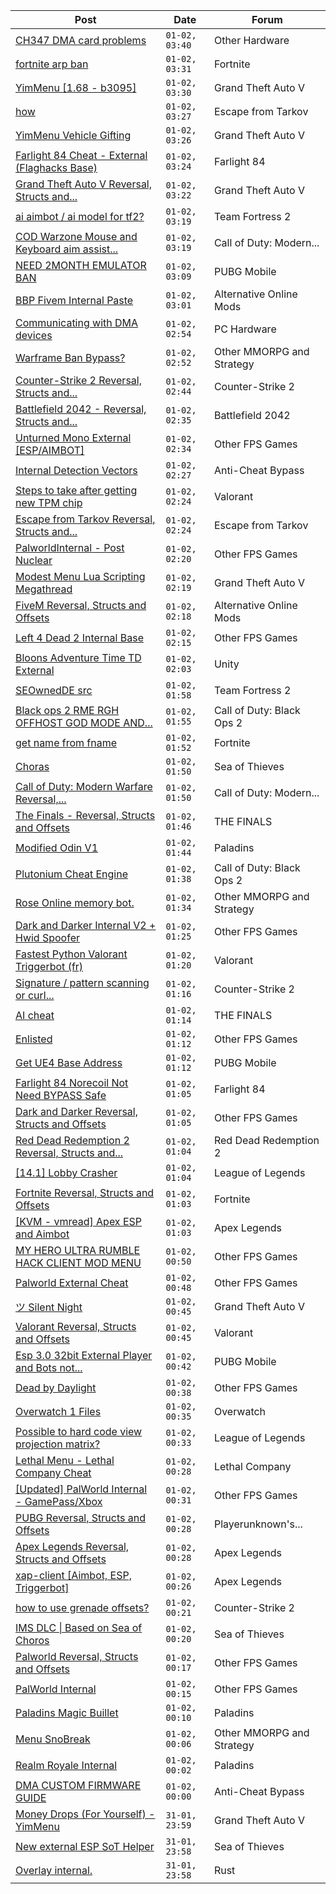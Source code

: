 |Post|Date|Forum|
|----|----|-----|
|[CH347 DMA card problems](https://www.unknowncheats.me/forum/other-hardware/620226-ch347-dma-card.html)|`01-02, 03:40`|Other Hardware|
|[fortnite arp ban](https://www.unknowncheats.me/forum/fortnite/621697-fortnite-arp-ban.html)|`01-02, 03:31`|Fortnite|
|[YimMenu \[1.68 - b3095\]](https://www.unknowncheats.me/forum/grand-theft-auto-v/476972-yimmenu-1-68-b3095.html)|`01-02, 03:30`|Grand Theft Auto V|
|[how](https://www.unknowncheats.me/forum/escape-from-tarkov/621628-how.html)|`01-02, 03:27`|Escape from Tarkov|
|[YimMenu Vehicle Gifting](https://www.unknowncheats.me/forum/grand-theft-auto-v/620962-yimmenu-vehicle-gifting.html)|`01-02, 03:26`|Grand Theft Auto V|
|[Farlight 84 Cheat - External (Flaghacks Base)](https://www.unknowncheats.me/forum/farlight-84-a/611333-farlight-84-cheat-external-flaghacks-base.html)|`01-02, 03:24`|Farlight 84|
|[Grand Theft Auto V Reversal, Structs and...](https://www.unknowncheats.me/forum/grand-theft-auto-v/144028-grand-theft-auto-reversal-structs-offsets.html)|`01-02, 03:22`|Grand Theft Auto V|
|[ai aimbot / ai model for tf2?](https://www.unknowncheats.me/forum/team-fortress-2-a/621637-ai-aimbot-ai-model-tf2.html)|`01-02, 03:19`|Team Fortress 2|
|[COD Warzone Mouse and Keyboard aim assist...](https://www.unknowncheats.me/forum/call-of-duty-modern-warfare/439881-cod-warzone-mouse-keyboard-aim-assist-rewasd-script.html)|`01-02, 03:19`|Call of Duty: Modern...|
|[NEED 2MONTH EMULATOR BAN](https://www.unknowncheats.me/forum/pubg-mobile/621712-2month-emulator-ban.html)|`01-02, 03:09`|PUBG Mobile|
|[BBP Fivem Internal Paste](https://www.unknowncheats.me/forum/alternative-online-mods/618446-bbp-fivem-internal-paste.html)|`01-02, 03:01`|Alternative Online Mods|
|[Communicating with DMA devices](https://www.unknowncheats.me/forum/pc-hardware/608265-communicating-dma-devices.html)|`01-02, 02:54`|PC Hardware|
|[Warframe Ban Bypass?](https://www.unknowncheats.me/forum/other-mmorpg-and-strategy/619379-warframe-ban-bypass.html)|`01-02, 02:52`|Other MMORPG and Strategy|
|[Counter-Strike 2 Reversal, Structs and...](https://www.unknowncheats.me/forum/counter-strike-2-a/576077-counter-strike-2-reversal-structs-offsets.html)|`01-02, 02:44`|Counter-Strike 2|
|[Battlefield 2042 - Reversal, Structs and...](https://www.unknowncheats.me/forum/battlefield-2042-a/467604-battlefield-2042-reversal-structs-offsets.html)|`01-02, 02:35`|Battlefield 2042|
|[Unturned Mono External \[ESP/AIMBOT\]](https://www.unknowncheats.me/forum/other-fps-games/620946-unturned-mono-external-esp-aimbot.html)|`01-02, 02:34`|Other FPS Games|
|[Internal Detection Vectors](https://www.unknowncheats.me/forum/anti-cheat-bypass/621526-internal-detection-vectors.html)|`01-02, 02:27`|Anti-Cheat Bypass|
|[Steps to take after getting new TPM chip](https://www.unknowncheats.me/forum/valorant/621682-steps-getting-tpm-chip.html)|`01-02, 02:24`|Valorant|
|[Escape from Tarkov Reversal, Structs and...](https://www.unknowncheats.me/forum/escape-from-tarkov/226519-escape-tarkov-reversal-structs-offsets.html)|`01-02, 02:24`|Escape from Tarkov|
|[PalworldInternal - Post Nuclear](https://www.unknowncheats.me/forum/other-fps-games/621709-palworldinternal-post-nuclear.html)|`01-02, 02:20`|Other FPS Games|
|[Modest Menu Lua Scripting Megathread](https://www.unknowncheats.me/forum/grand-theft-auto-v/463868-modest-menu-lua-scripting-megathread.html)|`01-02, 02:19`|Grand Theft Auto V|
|[FiveM Reversal, Structs and Offsets](https://www.unknowncheats.me/forum/alternative-online-mods/340232-fivem-reversal-structs-offsets.html)|`01-02, 02:18`|Alternative Online Mods|
|[Left 4 Dead 2 Internal Base](https://www.unknowncheats.me/forum/other-fps-games/621046-left-4-dead-2-internal-base.html)|`01-02, 02:15`|Other FPS Games|
|[Bloons Adventure Time TD External](https://www.unknowncheats.me/forum/unity/620752-bloons-adventure-time-td-external.html)|`01-02, 02:03`|Unity|
|[SEOwnedDE src](https://www.unknowncheats.me/forum/team-fortress-2-a/610419-seownedde-src.html)|`01-02, 01:58`|Team Fortress 2|
|[Black ops 2 RME RGH OFFHOST GOD MODE AND...](https://www.unknowncheats.me/forum/call-of-duty-black-ops-2-a/621729-black-ops-2-rme-rgh-offhost-god-mode-super-speed-free.html)|`01-02, 01:55`|Call of Duty: Black Ops 2|
|[get name from fname](https://www.unknowncheats.me/forum/fortnite/621019-name-fname.html)|`01-02, 01:52`|Fortnite|
|[Choras](https://www.unknowncheats.me/forum/sea-of-thieves/621415-choras.html)|`01-02, 01:50`|Sea of Thieves|
|[Call of Duty: Modern Warfare Reversal,...](https://www.unknowncheats.me/forum/call-of-duty-modern-warfare/384429-call-duty-modern-warfare-reversal-structs-offsets.html)|`01-02, 01:50`|Call of Duty: Modern...|
|[The Finals - Reversal, Structs and Offsets](https://www.unknowncheats.me/forum/the-finals/516372-finals-reversal-structs-offsets.html)|`01-02, 01:46`|THE FINALS|
|[Modified Odin V1](https://www.unknowncheats.me/forum/paladins/585919-modified-odin-v1.html)|`01-02, 01:44`|Paladins|
|[Plutonium Cheat Engine](https://www.unknowncheats.me/forum/call-of-duty-black-ops-2-a/621727-plutonium-cheat-engine.html)|`01-02, 01:38`|Call of Duty: Black Ops 2|
|[Rose Online memory bot.](https://www.unknowncheats.me/forum/other-mmorpg-and-strategy/595390-rose-online-memory-bot.html)|`01-02, 01:34`|Other MMORPG and Strategy|
|[Dark and Darker Internal V2 + Hwid Spoofer](https://www.unknowncheats.me/forum/other-fps-games/618587-dark-darker-internal-v2-hwid-spoofer.html)|`01-02, 01:25`|Other FPS Games|
|[Fastest Python Valorant Triggerbot (fr)](https://www.unknowncheats.me/forum/valorant/612762-fastest-python-valorant-triggerbot-fr.html)|`01-02, 01:20`|Valorant|
|[Signature / pattern scanning or curl...](https://www.unknowncheats.me/forum/counter-strike-2-a/621725-signature-pattern-scanning-curl-requests.html)|`01-02, 01:16`|Counter-Strike 2|
|[AI cheat](https://www.unknowncheats.me/forum/the-finals/621623-ai-cheat.html)|`01-02, 01:14`|THE FINALS|
|[Enlisted](https://www.unknowncheats.me/forum/other-fps-games/606225-enlisted.html)|`01-02, 01:12`|Other FPS Games|
|[Get UE4 Base Address](https://www.unknowncheats.me/forum/pubg-mobile/621690-ue4-base-address.html)|`01-02, 01:12`|PUBG Mobile|
|[Farlight 84 Norecoil Not Need BYPASS Safe](https://www.unknowncheats.me/forum/farlight-84-a/621346-farlight-84-norecoil-bypass-safe.html)|`01-02, 01:05`|Farlight 84|
|[Dark and Darker Reversal, Structs and Offsets](https://www.unknowncheats.me/forum/other-fps-games/562724-dark-darker-reversal-structs-offsets.html)|`01-02, 01:05`|Other FPS Games|
|[Red Dead Redemption 2 Reversal, Structs and...](https://www.unknowncheats.me/forum/red-dead-redemption-2-a/361550-red-dead-redemption-2-reversal-structs-offsets.html)|`01-02, 01:04`|Red Dead Redemption 2|
|[\[14.1\] Lobby Crasher](https://www.unknowncheats.me/forum/league-of-legends/620451-14-1-lobby-crasher.html)|`01-02, 01:04`|League of Legends|
|[Fortnite Reversal, Structs and Offsets](https://www.unknowncheats.me/forum/fortnite/235061-fortnite-reversal-structs-offsets.html)|`01-02, 01:03`|Fortnite|
|[\[KVM - vmread\] Apex ESP and Aimbot](https://www.unknowncheats.me/forum/apex-legends/406426-kvm-vmread-apex-esp-aimbot.html)|`01-02, 01:03`|Apex Legends|
|[MY HERO ULTRA RUMBLE HACK CLIENT MOD MENU](https://www.unknowncheats.me/forum/other-fps-games/617205-hero-ultra-rumble-hack-client-mod-menu.html)|`01-02, 00:50`|Other FPS Games|
|[Palworld External Cheat](https://www.unknowncheats.me/forum/other-fps-games/620558-palworld-external-cheat.html)|`01-02, 00:48`|Other FPS Games|
|[ツ Silent Night](https://www.unknowncheats.me/forum/grand-theft-auto-v/604599-silent-night.html)|`01-02, 00:45`|Grand Theft Auto V|
|[Valorant Reversal, Structs and Offsets](https://www.unknowncheats.me/forum/valorant/385792-valorant-reversal-structs-offsets.html)|`01-02, 00:45`|Valorant|
|[Esp 3.0 32bit External Player and Bots not...](https://www.unknowncheats.me/forum/pubg-mobile/621549-esp-3-0-32bit-external-player-bots.html)|`01-02, 00:42`|PUBG Mobile|
|[Dead by Daylight](https://www.unknowncheats.me/forum/other-fps-games/178856-dead-daylight.html)|`01-02, 00:38`|Other FPS Games|
|[Overwatch 1 Files](https://www.unknowncheats.me/forum/overwatch/620706-overwatch-1-files.html)|`01-02, 00:35`|Overwatch|
|[Possible to hard code view projection matrix?](https://www.unknowncheats.me/forum/league-of-legends/621719-hard-code-view-projection-matrix.html)|`01-02, 00:33`|League of Legends|
|[Lethal Menu - Lethal Company Cheat](https://www.unknowncheats.me/forum/lethal-company/615575-lethal-menu-lethal-company-cheat.html)|`01-02, 00:28`|Lethal Company|
|[\[Updated\] PalWorld Internal - GamePass/Xbox](https://www.unknowncheats.me/forum/other-fps-games/620772-updated-palworld-internal-gamepass-xbox.html)|`01-02, 00:31`|Other FPS Games|
|[PUBG Reversal, Structs and Offsets](https://www.unknowncheats.me/forum/playerunknown-s-battlegrounds/214976-pubg-reversal-structs-offsets.html)|`01-02, 00:28`|Playerunknown's...|
|[Apex Legends Reversal, Structs and Offsets](https://www.unknowncheats.me/forum/apex-legends/319804-apex-legends-reversal-structs-offsets.html)|`01-02, 00:28`|Apex Legends|
|[xap-client \[Aimbot, ESP, Triggerbot\]](https://www.unknowncheats.me/forum/apex-legends/606842-xap-client-aimbot-esp-triggerbot.html)|`01-02, 00:26`|Apex Legends|
|[how to use grenade offsets?](https://www.unknowncheats.me/forum/counter-strike-2-a/621490-grenade-offsets.html)|`01-02, 00:21`|Counter-Strike 2|
|[IMS DLC \| Based on Sea of Choros](https://www.unknowncheats.me/forum/sea-of-thieves/620837-ims-dlc-based-sea-choros.html)|`01-02, 00:20`|Sea of Thieves|
|[Palworld Reversal, Structs and Offsets](https://www.unknowncheats.me/forum/other-fps-games/620076-palworld-reversal-structs-offsets.html)|`01-02, 00:17`|Other FPS Games|
|[PalWorld Internal](https://www.unknowncheats.me/forum/other-fps-games/620394-palworld-internal.html)|`01-02, 00:15`|Other FPS Games|
|[Paladins Magic Buillet](https://www.unknowncheats.me/forum/paladins/619864-paladins-magic-buillet.html)|`01-02, 00:10`|Paladins|
|[Menu SnoBreak](https://www.unknowncheats.me/forum/other-mmorpg-and-strategy/620147-menu-snobreak.html)|`01-02, 00:06`|Other MMORPG and Strategy|
|[Realm Royale Internal](https://www.unknowncheats.me/forum/paladins/621687-realm-royale-internal.html)|`01-02, 00:02`|Paladins|
|[DMA CUSTOM FIRMWARE GUIDE](https://www.unknowncheats.me/forum/anti-cheat-bypass/613135-dma-custom-firmware-guide.html)|`01-02, 00:00`|Anti-Cheat Bypass|
|[Money Drops (For Yourself) - YimMenu](https://www.unknowncheats.me/forum/grand-theft-auto-v/621670-money-drops-yourself-yimmenu.html)|`31-01, 23:59`|Grand Theft Auto V|
|[New external ESP SoT Helper](https://www.unknowncheats.me/forum/sea-of-thieves/581265-external-esp-sot-helper.html)|`31-01, 23:58`|Sea of Thieves|
|[Overlay internal.](https://www.unknowncheats.me/forum/rust/621715-overlay-internal.html)|`31-01, 23:58`|Rust|
